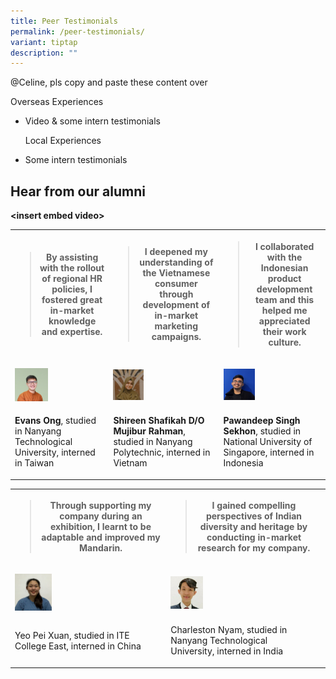 ```yaml
---
title: Peer Testimonials
permalink: /peer-testimonials/
variant: tiptap
description: ""
---
```

<p>@Celine, pls copy and paste these content over</p>
<p>Overseas Experiences</p>
<ul data-tight="true" class="tight">
<li>
<p>Video &amp; some intern testimonials</p>
<p></p>
<p>Local Experiences</p>
</li>
<li>
<p>Some intern testimonials</p>
</li>
</ul>
<h2><strong>Hear from our alumni</strong></h2>
<p><strong>&lt;insert embed video&gt;</strong>
</p>
<table style="minWidth: 75px">
<colgroup>
<col>
<col>
<col>
</colgroup>
<tbody>
<tr>
<th rowspan="1" colspan="1">
<blockquote>
<p>By assisting with the rollout of regional HR policies, I fostered great
in-market knowledge and expertise.</p>
</blockquote>
</th>
<th rowspan="1" colspan="1">
<blockquote>
<p>I deepened my understanding of the Vietnamese consumer through development
of in-market marketing campaigns.</p>
</blockquote>
</th>
<th rowspan="1" colspan="1">
<blockquote>
<p>I collaborated with the Indonesian product development team and this helped
me appreciated their work culture.</p>
</blockquote>
</th>
</tr>
<tr>
<td rowspan="1" colspan="1">
<p></p>
<div class="isomer-image-wrapper">
<img style="width: 37%;" height="auto" width="100%" alt="" src="/images/download.jpg">
</div>
</td>
<td rowspan="1" colspan="1">
<p></p>
<div class="isomer-image-wrapper">
<img style="width: 30%;" height="auto" width="100%" alt="" src="/images/download__1_.jpg">
</div>
</td>
<td rowspan="1" colspan="1">
<p></p>
<div class="isomer-image-wrapper">
<img style="width: 32%;" height="auto" width="100%" alt="" src="/images/download__2_.jpg">
</div>
</td>
</tr>
<tr>
<td rowspan="1" colspan="1">
<p><strong>Evans Ong</strong>, studied in Nanyang Technological University,
interned in Taiwan</p>
</td>
<td rowspan="1" colspan="1">
<p><strong>Shireen Shafikah D/O Mujibur Rahman</strong>, studied in Nanyang
Polytechnic, interned in Vietnam</p>
</td>
<td rowspan="1" colspan="1">
<p><strong>Pawandeep Singh Sekhon</strong>, studied in National University
of Singapore, interned in Indonesia</p>
</td>
</tr>
</tbody>
</table>
<table style="minWidth: 75px">
<colgroup>
<col>
<col>
<col>
</colgroup>
<tbody>
<tr>
<th rowspan="1" colspan="1">
<blockquote>
<p>Through supporting my company during an exhibition, I learnt to be adaptable
and improved my Mandarin.</p>
</blockquote>
</th>
<th rowspan="1" colspan="1">
<blockquote>
<p>I gained compelling perspectives of Indian diversity and heritage by conducting
in-market research for my company.</p>
</blockquote>
</th>
<th rowspan="1" colspan="1">
<p></p>
</th>
</tr>
<tr>
<td rowspan="1" colspan="1">
<p></p>
<div class="isomer-image-wrapper">
<img style="width: 25%;" height="auto" width="100%" alt="" src="/images/download__3_.jpg">
</div>
</td>
<td rowspan="1" colspan="1">
<p></p>
<div class="isomer-image-wrapper">
<img style="width: 23%;" height="auto" width="100%" alt="" src="/images/download__4_.jpg">
</div>
</td>
<td rowspan="1" colspan="1">
<p></p>
</td>
</tr>
<tr>
<td rowspan="1" colspan="1">
<p>Yeo Pei Xuan, studied in ITE College East, interned in China</p>
</td>
<td rowspan="1" colspan="1">
<p>Charleston Nyam, studied in Nanyang Technological University, interned
in India</p>
</td>
<td rowspan="1" colspan="1">
<p></p>
</td>
</tr>
</tbody>
</table>
<p></p>